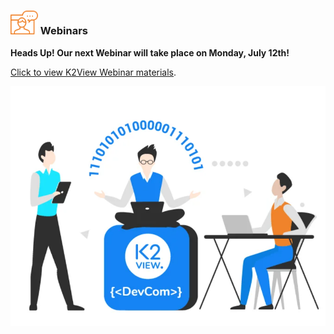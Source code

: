 ### <img src="images/webinar_icon.png" style="zoom:80%;" /> Webinars

**Heads Up! Our next Webinar will take place on Monday, July 12th!**

[Click to view K2View Webinar materials](README.md).

<img src="images/devComm.png" style="zoom:75%;" />









